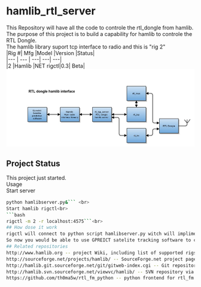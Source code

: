 # hamlib_rtl_server
This Repository will have all the code to controle the rtl_dongle from hamlib.<br>
The purpose of this project is to build a capability for hamlib to controle the RTL Dongle.<br>
The hamlib library suport tcp interface to radio and this is "rig 2"<br>
 |Rig #| Mfg                    |Model                   |Version         |Status|<br>
 |--- | --- | ---| ---| ---|<br>
 |2  |Hamlib |NET rigctl|0.3| Beta|<br>
![Alt text](rtl_dongle_hamlib_server.jpg?raw=true "Block diagram")<br>
## Project Status
This project just started.<br>
Usage<br>
Start server<br>
```bash
python hamlibserver.py&``` <br>
Start hamlib rigctl<br>
```bash 
rigctl -m 2 -r localhost:4575```<br>
## How dose it work
rigctl will connect to python script hamlibserver.py witch will impliment the rtl-sdr interface to rtl_fm to controle frequensy and mode for the TCP stream by using the rtl_mux utility.<br>
So now you would be able to use GPREICT satelite tracking software to controle your SDR dongle (rtl dongle)<br>
## Related repositories
http://www.hamlib.org -- project Wiki, including list of supported rigs.<br>
http://sourceforge.net/projects/hamlib/ -- SourceForge.net project page.<br>
http://hamlib.git.sourceforge.net/git/gitweb-index.cgi -- Git repository via Web.<br>
http://hamlib.svn.sourceforge.net/viewvc/hamlib/ -- SVN repository via Web.<br>
https://github.com/th0ma5w/rtl_fm_python -- python frontend for rtl_fm.<br>
